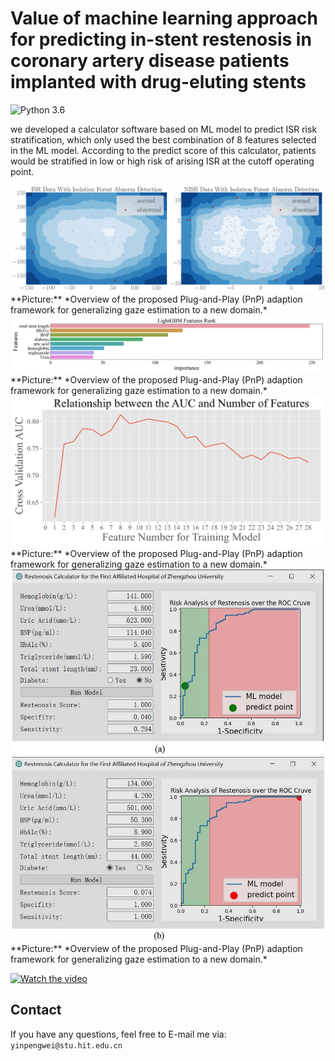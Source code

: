 # Value of machine learning approach for predicting in-stent restenosis in coronary artery disease patients implanted with drug-eluting stents
![Python 3.6](https://img.shields.io/badge/python-3.7-DodgerBlue.svg?style=plastic)

we developed a calculator software based on ML model to predict ISR risk stratification, which only used the best combination of 8 features selected in the ML model. According to the predict score of this calculator, patients would be stratified in low or high risk of arising ISR at the cutoff operating point.

<div align=center>  <img src="images/all-abnormal.svg" alt="abnormal" width="1000" align="bottom" /> </div>
**Picture:**  *Overview of the proposed Plug-and-Play (PnP) adaption framework for generalizing gaze estimation to a new domain.*

<div align=center>  <img src="images/featureRank.svg" alt="featureRank" width="500" align="bottom" /> </div>
**Picture:**  *Overview of the proposed Plug-and-Play (PnP) adaption framework for generalizing gaze estimation to a new domain.*

<div align=center>  <img src="images/featureSelect.svg" alt="featureSelect" width="500" align="bottom" /> </div>
**Picture:**  *Overview of the proposed Plug-and-Play (PnP) adaption framework for generalizing gaze estimation to a new domain.*

<div align=center>  <img src="images/figure4_2.jpg" alt="figure4_2" width="500" align="bottom" /> </div>
**Picture:**  *Overview of the proposed Plug-and-Play (PnP) adaption framework for generalizing gaze estimation to a new domain.*


[![Watch the video](https://i.imgur.com/vKb2F1B.png)](https://youtu.be/vt5fpE0bzSY)

## Contact

If you have any questions, feel free to E-mail me via: `yinpengwei@stu.hit.edu.cn`

